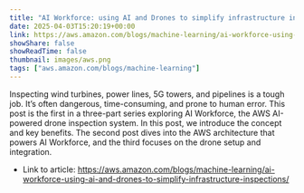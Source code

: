 ```yaml
---
title: "AI Workforce: using AI and Drones to simplify infrastructure inspections"
date: 2025-04-03T15:20:19+00:00
link: https://aws.amazon.com/blogs/machine-learning/ai-workforce-using-ai-and-drones-to-simplify-infrastructure-inspections/
showShare: false
showReadTime: false
thumbnail: images/aws.png
tags: ["aws.amazon.com/blogs/machine-learning"]
---
```

Inspecting wind turbines, power lines, 5G towers, and pipelines is a tough job. It’s often dangerous, time-consuming, and prone to human error. This post is the first in a three-part series exploring AI Workforce, the AWS AI-powered drone inspection system. In this post, we introduce the concept and key benefits. The second post dives into the AWS architecture that powers AI Workforce, and the third focuses on the drone setup and integration.

- Link to article: https://aws.amazon.com/blogs/machine-learning/ai-workforce-using-ai-and-drones-to-simplify-infrastructure-inspections/